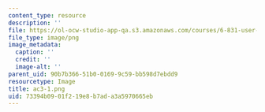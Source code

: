 ```yaml
---
content_type: resource
description: ''
file: https://ol-ocw-studio-app-qa.s3.amazonaws.com/courses/6-831-user-interface-design-and-implementation-spring-2011/73394b0901f219e8b7ada3a5970665eb_ac3-1.png
file_type: image/png
image_metadata:
  caption: ''
  credit: ''
  image-alt: ''
parent_uid: 90b7b366-51b0-0169-9c59-bb598d7ebdd9
resourcetype: Image
title: ac3-1.png
uid: 73394b09-01f2-19e8-b7ad-a3a5970665eb
---
```

